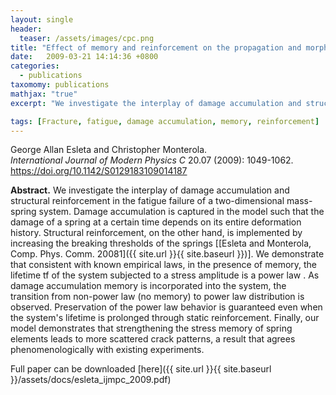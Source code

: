 ```yaml
---
layout: single
header:
  teaser: /assets/images/cpc.png
title: "Effect of memory and reinforcement on the propagation and morphology of fracture in a two-dimensional mass-spring system"
date:   2009-03-21 14:14:36 +0800
categories: 
  - publications
taxomomy: publications
mathjax: "true"
excerpt: "We investigate the interplay of damage accumulation and structural reinforcement in the fatigue failure of a two-dimensional mass-spring system."

tags: [Fracture, fatigue, damage accumulation, memory, reinforcement]
---
```

George Allan Esleta and Christopher Monterola.<br/>
*International Journal of Modern Physics C* 20.07 (2009): 1049-1062.
<a href='https://doi.org/10.1142/S0129183109014187'>https://doi.org/10.1142/S0129183109014187</a>

**Abstract.** We investigate the interplay of damage accumulation and structural reinforcement in the fatigue failure of a two-dimensional mass-spring system. Damage accumulation is captured in the model such that the damage of a spring at a certain time depends on its entire deformation history. Structural reinforcement, on the other hand, is implemented by increasing the breaking thresholds of the springs [[Esleta and Monterola, Comp. Phys. Comm. 20081]({{ site.url }}{{ site.baseurl }})]. We demonstrate that consistent with known empirical laws, in the presence of memory, the lifetime tf of the system subjected to a stress amplitude is a power law . As damage accumulation memory is incorporated into the system, the transition from non-power law (no memory) to power law distribution is observed. Preservation of the power law behavior is guaranteed even when the system's lifetime is prolonged through static reinforcement. Finally, our model demonstrates that strengthening the stress memory of spring elements leads to more scattered crack patterns, a result that agrees phenomenologically with existing experiments.

Full paper can be downloaded [here]({{ site.url }}{{ site.baseurl }}/assets/docs/esleta_ijmpc_2009.pdf)
